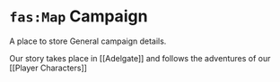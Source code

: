 # `fas:Map` Campaign

A place to store General campaign details.

Our story takes place in [[Adelgate]] and follows the adventures of our [[Player Characters]]
